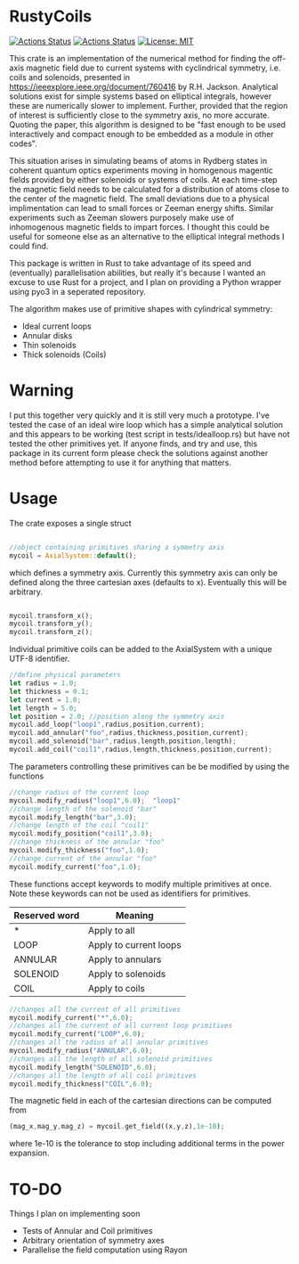 # RustyCoils
[![Actions Status](https://github.com/jdrtommey/solenoid/workflows/Test/badge.svg)](https://github.com/jdrtommey/solenoid/actions)
[![Actions Status](https://github.com/jdrtommey/solenoid/workflows/LintFormat/badge.svg)](https://github.com/jdrtommey/solenoid/actions)
[![License: MIT](https://img.shields.io/badge/License-MIT-yellow.svg)](https://opensource.org/licenses/MIT)

This crate is an implementation of the numerical method for finding the off-axis magnetic field due to current systems with cyclindrical symmetry, i.e. coils and solenoids, presented in https://ieeexplore.ieee.org/document/760416 by R.H. Jackson. 
Analytical solutions exist for simple systems based on elliptical integrals, however these are numerically slower to implement. Further, provided that the region of interest is sufficiently close to the symmetry axis, no more accurate. Quoting the paper, this algorithm is designed to be "fast enough to be used interactively and compact enough to be embedded as a module in other codes".

This situation arises in simulating beams of atoms in Rydberg states in coherent quantum optics experiments moving in homogenous magentic fields provided by either solenoids or systems of coils. At each time-step the magnetic field needs to be calculated for a distribution of atoms close to the center of the magnetic field. The small deviations due to a physical implimentation can lead to small forces or Zeeman energy shifts. 
Similar experiments such as Zeeman slowers purposely make use of inhomogenous magnetic fields to impart forces. I thought this could be useful for someone else as an alternative to the elliptical integral methods I could find. 

This package is written in Rust to take advantage of its speed and (eventually) parallelisation abilities, but really it's because I wanted an excuse to use Rust for a project, and I plan on providing a Python wrapper using pyo3 in a seperated repository.
 

The algorithm makes use of primitive shapes with cylindrical symmetry:

* Ideal current loops
* Annular disks
* Thin solenoids 
* Thick solenoids (Coils)

# Warning

I put this together very quickly and it is still very much a prototype. I've tested the case of an ideal wire loop which has a simple analytical solution
and this appears to be working (test script in tests/idealloop.rs) but have not tested the other primitives yet. If anyone finds, and try and use, this package in its current form please check the solutions against another method before attempting to use it for anything that matters.


# Usage 

The crate exposes a single struct 
```rust

//object containing primitives sharing a symmetry axis
mycoil = AxialSystem::default(); 
```
which defines a symmetry axis. Currently this symmetry axis can only be defined along the three cartesian axes (defaults to x). Eventually this will be arbitrary. 

```rust

mycoil.transform_x();
mycoil.transform_y();
mycoil.transform_z();

```

Individual primitive coils can be added to the AxialSystem with a unique UTF-8 identifier.

```rust
//define physical parameters
let radius = 1.0;
let thickness = 0.1;
let current = 1.0;
let length = 5.0;
let position = 2.0; //position along the symmetry axis
mycoil.add_loop("loop1",radius,position,current);
mycoil.add_annular("foo",radius,thickness,position,current);
mycoil.add_solenoid("bar",radius,length,position,length);
mycoil.add_coil("coil1",radius,length,thickness,position,current);
```
The parameters controlling these primitives can be be modified by using the functions 
```rust
//change radius of the current loop
mycoil.modify_radius("loop1",6.0);  "loop1"
//change length of the solenoid "bar"
mycoil.modify_length("bar",3.0); 
//change length of the coil "coil1"
mycoil.modify_position("coil1",3.0); 
//change thickness of the annular "foo"
mycoil.modify_thickness("foo",1.0); 
//change current of the annular "foo"
mycoil.modify_current("foo",1.0); 
```

These functions accept keywords to modify multiple primitives at once. Note these keywords can not be used as identifiers for primitives.

| Reserved word  | Meaning |
| -------------  | ------------- |
| *   | Apply to all  |
| LOOP   | Apply to current loops  |
| ANNULAR   | Apply to annulars  |
| SOLENOID   | Apply to solenoids  |
| COIL   | Apply to coils  |


```rust
//changes all the current of all primitives
mycoil.modify_current("*",6.0); 
//changes all the current of all current loop primitives
mycoil.modify_current("LOOP",6.0); 
//changes all the radius of all annular primitives
mycoil.modify_radius("ANNULAR",6.0);  
//changes all the length of all solenoid primitives
mycoil.modify_length("SOLENOID",6.0);
//changes all the length of all coil primitives
mycoil.modify_thickness("COIL",6.0);  
```

The magnetic field in each of the cartesian directions can be computed from 
```rust
(mag_x,mag_y,mag_z) = mycoil.get_field((x,y,z),1e-10);
```
where 1e-10 is the tolerance to stop including additional terms in the power expansion.

# TO-DO

Things I plan on implementing soon

- Tests of Annular and Coil primitives
- Arbitrary orientation of symmetry axes
- Parallelise the field computation using Rayon

